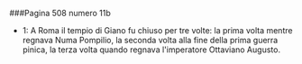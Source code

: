 ###Pagina 508 numero 11b

- 1: A Roma il tempio di Giano fu chiuso per tre volte: la prima volta mentre regnava Numa Pompilio, la seconda volta alla fine della prima guerra pinica, la terza volta quando regnava l'imperatore Ottaviano Augusto.
